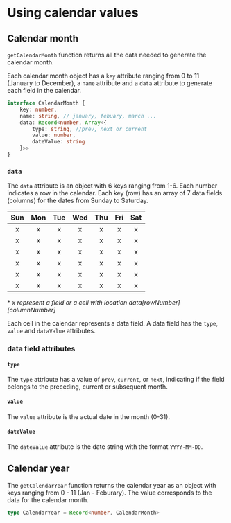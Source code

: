 # Using calendar values

## Calendar month

`getCalendarMonth` function returns all the data needed to generate the calendar month.

Each calendar month object has a `key` attribute ranging from 0 to 11 (January to December), a `name` attribute and a `data` attribute to generate each field in the calendar.

```typescript
interface CalendarMonth {
    key: number,
    name: string, // january, febuary, march ...
    data: Record<number, Array<{
        type: string, //prev, next or current
        value: number,
        dateValue: string
    }>>
}
```

### `data`

The `data` attribute is an object with 6 keys ranging from 1-6. Each number indicates a row in the calendar. Each key (row) has an array of 7 data fields (columns) for the dates from Sunday to Saturday.

|Sun|Mon|Tue|Wed|Thu|Fri|Sat|
|:-:|:-:|:-:|:-:|:-:|:-:|:-:|
| x | x | x | x | x | x | x |
| x | x | x | x | x | x | x |
| x | x | x | x | x | x | x |
| x | x | x | x | x | x | x |
| x | x | x | x | x | x | x |
| x | x | x | x | x | x | x |

\* _x represent a field or a cell with location data[rowNumber][columnNumber]_

Each cell in the calendar represents a data field. A data field has the `type`, `value` and `dataValue` attributes.

### data field attributes

#### `type`

The `type` attribute has a value of `prev`, `current`, or `next`, indicating if the field belongs to the preceding, current or subsequent month.

#### `value`

The `value` attribute is the actual date in the month (0-31).

#### `dateValue`

The `dateValue` attribute is the date string with the format `YYYY-MM-DD`.

## Calendar year

The `getCalendarYear` function returns the calendar year as an object with keys ranging from 0 - 11 (Jan - Feburary). The value corresponds to the data for the calendar month.

```typescript
type CalendarYear = Record<number, CalendarMonth>
```
